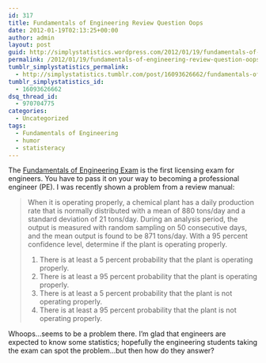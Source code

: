 ```yaml
---
id: 317
title: Fundamentals of Engineering Review Question Oops
date: 2012-01-19T02:13:25+00:00
author: admin
layout: post
guid: http://simplystatistics.wordpress.com/2012/01/19/fundamentals-of-engineering-review-question-oops
permalink: /2012/01/19/fundamentals-of-engineering-review-question-oops/
tumblr_simplystatistics_permalink:
  - http://simplystatistics.tumblr.com/post/16093626662/fundamentals-of-engineering-review-question-oops
tumblr_simplystatistics_id:
  - 16093626662
dsq_thread_id:
  - 970704775
categories:
  - Uncategorized
tags:
  - Fundamentals of Engineering
  - humor
  - statisteracy
---
```

The <a href="http://www.ncees.org/Exams/FE_exam.php" target="_blank">Fundamentals of Engineering Exam</a> is the first licensing exam for engineers. You have to pass it on your way to becoming a professional engineer (PE). I was recently shown a problem from a review manual: 

> When it is operating properly, a chemical plant has a daily production rate that is normally distributed with a mean of 880 tons/day and a standard deviation of 21 tons/day. During an analysis period, the output is measured with random sampling on 50 consecutive days, and the mean output is found to be 871 tons/day. With a 95 percent confidence level, determine if the plant is operating properly. 
> 
>   1. There is at least a 5 percent probability that the plant is operating properly. 
>   2. There is at least a 95 percent probability that the plant is operating properly. 
>   3. There is at least a 5 percent probability that the plant is not operating properly. 
>   4. There is at least a 95 percent probability that the plant is not operating properly. 

Whoops&#8230;seems to be a problem there. I&#8217;m glad that engineers are expected to know some statistics; hopefully the engineering students taking the exam can spot the problem&#8230;but then how do they answer? 
